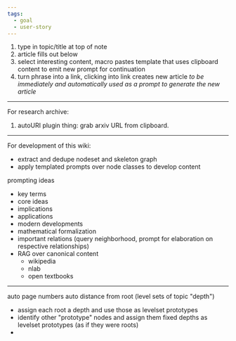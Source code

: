 ```yaml
---
tags:
  - goal
  - user-story
---
```

1. type in topic/title at top of note
2. article fills out below
3. select interesting content, macro pastes template that uses clipboard content to emit new prompt for continuation
4. turn phrase into a link, clicking into link creates new article *to be immediately and automatically used as a prompt to generate the new article*
---

For research archive:

1. autoURI plugin thing: grab arxiv URL from clipboard.

---

For development of this wiki:
- extract and dedupe nodeset and skeleton graph
- apply templated prompts over node classes to develop content

prompting ideas
- key terms
- core ideas
- implications
- applications
- modern developments
- mathematical formalization
- important relations (query neighborhood, prompt for elaboration on respective relationships)
- RAG over canonical content
	- wikipedia
	- nlab
	- open textbooks

---

auto page numbers
auto distance from root (level sets of topic "depth")
- assign each root a depth and use those as levelset prototypes
- identify other "prototype" nodes and assign them fixed depths as levelset prototypes (as if they were roots)
- 
